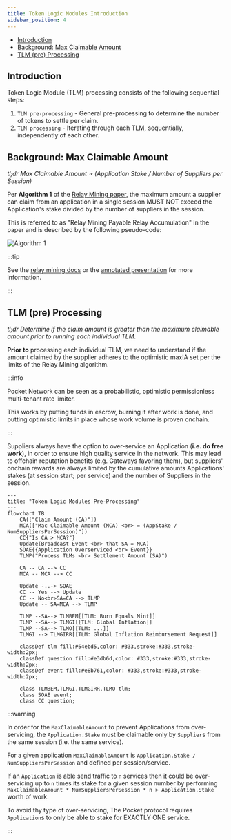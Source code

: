 ```yaml
---
title: Token Logic Modules Introduction
sidebar_position: 4
---
```


- [Introduction](#introduction)
- [Background: Max Claimable Amount](#background-max-claimable-amount)
- [TLM (pre) Processing](#tlm-pre-processing)

## Introduction

Token Logic Module (TLM) processing consists of the following sequential steps:

1. `TLM pre-processing` - General pre-processing to determine the number of tokens to settle per claim.
2. `TLM processing` - Iterating through each TLM, sequentially, independently of each other.

## Background: Max Claimable Amount

_tl;dr Max Claimable Amount ∝ (Application Stake / Number of Suppliers per Session)_

Per **Algorithm 1** of the [Relay Mining paper](https://arxiv.org/pdf/2305.10672),
the maximum amount a supplier can claim from an application in a single session
MUST NOT exceed the Application's stake divided by the number of suppliers in the session.

This is referred to as "Relay Mining Payable Relay Accumulation" in the paper and
is described by the following pseudo-code:

![Algorithm 1](https://github.com/user-attachments/assets/d1a61535-aa31-447d-88ea-c8d14dcb20c6)

:::tip

See the [relay mining docs](../primitives/relay_mining.md) or the [annotated presentation](https://olshansky.substack.com/p/annotated-presentation-relay-mining) for more information.

:::

## TLM (pre) Processing

_tl;dr Determine if the claim amount is greater than the maximum claimable amount prior to running each individual TLM._

**Prior to** processing each individual TLM, we need to understand if the amount claimed
by the supplier adheres to the optimistic maxIA set per the limits of the Relay Mining algorithm.

:::info

Pocket Network can be seen as a probabilistic, optimistic permissionless multi-tenant rate limiter.

This works by putting funds in escrow, burning it after work is done, and putting optimistic limits
in place whose work volume is proven onchain.

:::

Suppliers always have the option to over-service an Application (**i.e. do free work**),
in order to ensure high quality service in the network. This may lead to offchain
reputation benefits (e.g. Gateways favoring them), but suppliers' onchain rewards
are always limited by the cumulative amounts Applications' stakes (at session start; per service)
and the number of Suppliers in the session.

```mermaid
---
title: "Token Logic Modules Pre-Processing"
---
flowchart TB
    CA(["Claim Amount (CA)"])
    MCA(["Mac Claimable Amount (MCA) <br> = (AppStake / NumSuppliersPerSession)"])
    CC{"Is CA > MCA?"}
    Update(Broadcast Event <br> that SA = MCA)
    SOAE{{Application Overserviced <br> Event}}
    TLMP("Process TLMs <br> Settlement Amount (SA)")

    CA -- CA --> CC
    MCA -- MCA --> CC

    Update -..-> SOAE
    CC -- Yes --> Update
    CC -- No<br>SA=CA --> TLMP
    Update -- SA=MCA --> TLMP

    TLMP --SA--> TLMBEM[[TLM: Burn Equals Mint]]
    TLMP --SA--> TLMGI[[TLM: Global Inflation]]
    TLMP --SA--> TLMO[[TLM: ...]]
    TLMGI --> TLMGIRR[[TLM: Global Inflation Reimbursement Request]]

    classDef tlm fill:#54ebd5,color: #333,stroke:#333,stroke-width:2px;
    classDef question fill:#e3db6d,color: #333,stroke:#333,stroke-width:2px;
    classDef event fill:#e8b761,color: #333,stroke:#333,stroke-width:2px;

    class TLMBEM,TLMGI,TLMGIRR,TLMO tlm;
    class SOAE event;
    class CC question;
```

:::warning

In order for the `MaxClaimableAmount` to prevent Applications from over-servicing,
the `Application.Stake` must be claimable only by `Supplier`s from the same session
(i.e. the same service).

For a given application `MaxClaimableAmount` is `Application.Stake / NumSuppliersPerSession`
and defined per session/service.

If an `Application` is able send traffic to `n` services then it could be over-servicing
up to `n` times its stake for a given session number by performing
`MaxClaimableAmount * NumSuppliersPerSession * n > Application.Stake` worth of work.

To avoid thy type of over-servicing, The Pocket protocol requires `Application`s
to only be able to stake for EXACTLY ONE service.

:::
